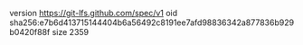 version https://git-lfs.github.com/spec/v1
oid sha256:e7b6d413715144404b6a56492c8191ee7afd98836342a877836b929b0420f88f
size 2359
